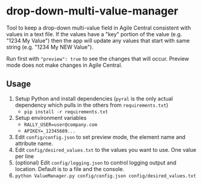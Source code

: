 # drop-down-multi-value-manager
Tool to keep a drop-down multi-value field in Agile Central consistent with values in a text file.
If the values have a "key" portion of the value (e.g. "1234 My Value") then the app will update
any values that start with same string (e.g. "1234 My NEW Value").

Run first with `"preview": true` to see the changes that will occur. Preview mode does not make changes
in Agile Central.

## Usage
1. Setup Python and install dependencies (`pyral` is the only actual dependency which pulls in the others
from `requirements.txt`)
    * `pip install -r requirements.txt`
1. Setup environment variables
    * `RALLY_USER=user@company.com`
    * `APIKEY=_12345689...`
2. Edit `config/config.json` to set preview mode, the element name and attribute name.
3. Edit `config/desired_values.txt` to the values you want to use. One value per line
4. (optional) Edit `config/logging.json` to control logging output and location. Default is to a file
and the console.
5. `python ValueManager.py config/config.json config/desired_values.txt`